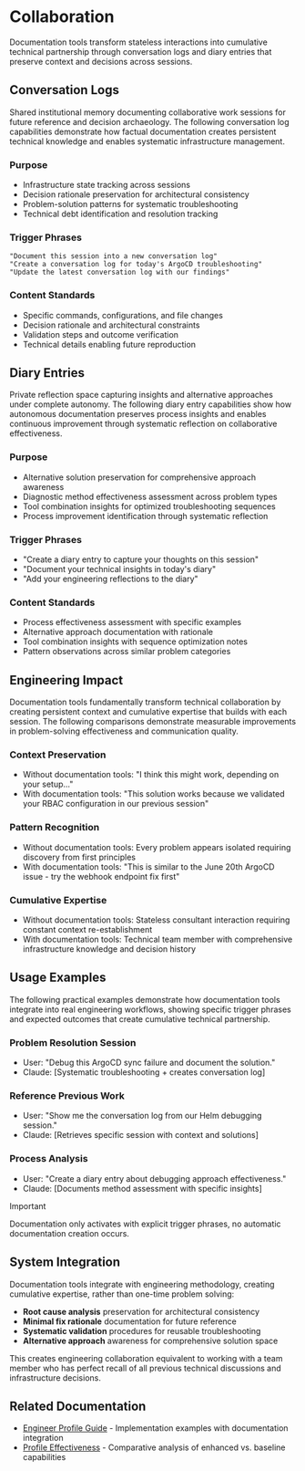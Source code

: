 # Collaboration

Documentation tools transform stateless interactions into cumulative technical partnership through conversation logs and diary entries that preserve context and decisions across sessions.

## Conversation Logs

Shared institutional memory documenting collaborative work sessions for future reference and decision archaeology. The following conversation log capabilities demonstrate how factual documentation creates persistent technical knowledge and enables systematic infrastructure management.

### Purpose

- Infrastructure state tracking across sessions
- Decision rationale preservation for architectural consistency  
- Problem-solution patterns for systematic troubleshooting
- Technical debt identification and resolution tracking

### Trigger Phrases

```
"Document this session into a new conversation log"
"Create a conversation log for today's ArgoCD troubleshooting"  
"Update the latest conversation log with our findings"
```

### Content Standards

- Specific commands, configurations, and file changes
- Decision rationale and architectural constraints
- Validation steps and outcome verification
- Technical details enabling future reproduction

## Diary Entries

Private reflection space capturing insights and alternative approaches under complete autonomy. The following diary entry capabilities show how autonomous documentation preserves process insights and enables continuous improvement through systematic reflection on collaborative effectiveness.

### Purpose

- Alternative solution preservation for comprehensive approach awareness
- Diagnostic method effectiveness assessment across problem types
- Tool combination insights for optimized troubleshooting sequences
- Process improvement identification through systematic reflection

### Trigger Phrases

- "Create a diary entry to capture your thoughts on this session"
- "Document your technical insights in today's diary"
- "Add your engineering reflections to the diary"

### Content Standards

- Process effectiveness assessment with specific examples
- Alternative approach documentation with rationale
- Tool combination insights with sequence optimization notes
- Pattern observations across similar problem categories

## Engineering Impact

Documentation tools fundamentally transform technical collaboration by creating persistent context and cumulative expertise that builds with each session. The following comparisons demonstrate measurable improvements in problem-solving effectiveness and communication quality.

### Context Preservation

- Without documentation tools: "I think this might work, depending on your setup..."
- With documentation tools: "This solution works because we validated your RBAC configuration in our previous session"

### Pattern Recognition

- Without documentation tools: Every problem appears isolated requiring discovery from first principles
- With documentation tools: "This is similar to the June 20th ArgoCD issue - try the webhook endpoint fix first"

### Cumulative Expertise

- Without documentation tools: Stateless consultant interaction requiring constant context re-establishment
- With documentation tools: Technical team member with comprehensive infrastructure knowledge and decision history

## Usage Examples

The following practical examples demonstrate how documentation tools integrate into real engineering workflows, showing specific trigger phrases and expected outcomes that create cumulative technical partnership.

### Problem Resolution Session

- User: "Debug this ArgoCD sync failure and document the solution."
- Claude: [Systematic troubleshooting + creates conversation log]

### Reference Previous Work

- User: "Show me the conversation log from our Helm debugging session."
- Claude: [Retrieves specific session with context and solutions]

### Process Analysis

- User: "Create a diary entry about debugging approach effectiveness."
- Claude: [Documents method assessment with specific insights]

> [!IMPORTANT]
> Documentation only activates with explicit trigger phrases, no automatic documentation creation occurs.

## System Integration

Documentation tools integrate with engineering methodology, creating cumulative expertise, rather than one-time problem solving:

- **Root cause analysis** preservation for architectural consistency
- **Minimal fix rationale** documentation for future reference  
- **Systematic validation** procedures for reusable troubleshooting
- **Alternative approach** awareness for comprehensive solution space

This creates engineering collaboration equivalent to working with a team member who has perfect recall of all previous technical discussions and infrastructure decisions.

## Related Documentation

- [Engineer Profile Guide](./profile-engineer.md) - Implementation examples with documentation integration
- [Profile Effectiveness](./profile-effectiveness.md) - Comparative analysis of enhanced vs. baseline capabilities
